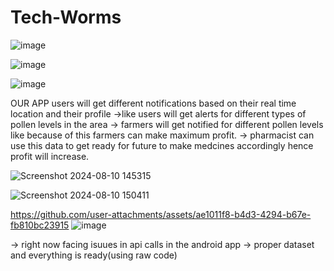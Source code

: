# Tech-Worms
![image](https://github.com/user-attachments/assets/15077b36-7621-48ee-bcbc-9c600b7a3115)

![image](https://github.com/user-attachments/assets/0d2c14ef-e69d-4779-a701-9a98fc352394)

![image](https://github.com/user-attachments/assets/425626be-78d1-4767-b287-63256bea24d6)

OUR APP
users will get different notifications based on their real time location and their profile
->like users will get alerts for different types of pollen levels in the area
-> farmers will get  notified for different pollen levels like because of this farmers can make maximum profit.
-> pharmacist can use this data to get ready for future to make medcines accordingly hence profit will increase.


![Screenshot 2024-08-10 145315](https://github.com/user-attachments/assets/e683b2ff-0799-4ec7-bd31-b9742288b38b)

![Screenshot 2024-08-10 150411](https://github.com/user-attachments/assets/8667f99e-d22f-4b94-816a-3e239a58a3a3)

https://github.com/user-attachments/assets/ae1011f8-b4d3-4294-b67e-fb810bc23915
![image](https://github.com/user-attachments/assets/4cd822ea-505f-485b-9660-0ad0ad47ba4c)



-> right now facing isuues in api calls in the android app
-> proper dataset and everything is ready(using raw code)


